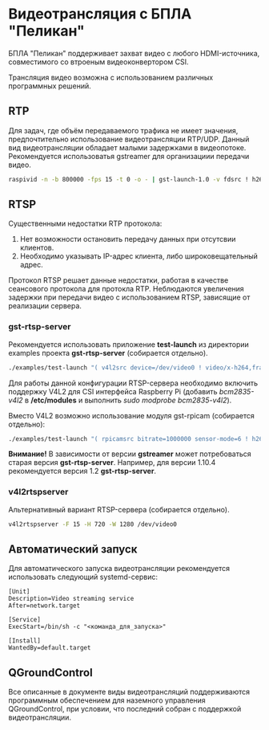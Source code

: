 # Видеотрансляция с БПЛА "Пеликан"

БПЛА "Пеликан" поддерживает захват видео с любого HDMI-источника, совместимого со втроеным видеоконвертором CSI.

Трансляция видео возможна с использованием различных программных решений.

## RTP

Для задач, где объём передаваемого трафика не имеет значения, предпочтительно использование видеотрансляции RTP/UDP. Данный вид видеотрансляции обладает малыми задержками в видеопотоке. Рекомендуется использоватья gstreamer для организациии передачи видео.

```bash
raspivid -n -b 800000 -fps 15 -t 0 -o - | gst-launch-1.0 -v fdsrc ! h264parse ! rtph264pay config-interval=10 pt=96 ! udpsink host=<client_host> port=9000
```

## RTSP

Существенными недостатки RTP протокола:

1. Нет возможности остановить передачу данных при отсутсвии клиентов.
2. Необходимо указывать IP-адрес клиента, либо широковещательный адрес.

Протокол RTSP решает данные недостатки, работая в качестве сеансового протокола для протокла RTP. Неблюдаются увеличения задержки при передачи видео с использованием RTSP, зависящие от реализации сервера.

### gst-rtsp-server

Рекомендуется использовать приложение **test-launch** из директории examples проекта **gst-rtsp-server** (собирается отдельно).

```bash
./examples/test-launch "( v4l2src device=/dev/video0 ! video/x-h264,framerate=59/1,width=640,height=480 ! h264parse ! rtph264pay name=pay0 config-interval=10 pt=96 )"
```

Для работы данной конфигурации RTSP-сервера необходимо включить поддержку V4L2 для CSI интерфейса Raspberry Pi (добавить *bcm2835-v4l2* в **/etc/modules** и выполнить *sudo modprobe bcm2835-v4l2*).

Вместо V4L2 возможно использование модуля gst-rpicam (собирается отдельно):

```bash
./examples/test-launch "( rpicamsrc bitrate=1000000 sensor-mode=6 ! h264parse ! rtph264pay name=pay0 config-interval=10 pt=96 )"
```

**Внимание!** В зависимости от версии **gstreamer** может потребоваться старая версия **gst-rtsp-server**. Например, для версии 1.10.4 рекомендуется версия 1.2 **gst-rtsp-server**.

### v4l2rtspserver

Альтернативный вариант RTSP-сервера (собирается отдельно).

```bash
v4l2rtspserver -F 15 -H 720 -W 1280 /dev/video0
```

## Автоматический запуск

Для автоматического запуска видеотрансляции рекомендуется использовать следующий systemd-сервис:

```systemd
[Unit]
Description=Video streaming service
After=network.target

[Service]
ExecStart=/bin/sh -c "<команда_для_запуска>"

[Install]
WantedBy=default.target
```

## QGroundControl

Все описанные в документе виды видеотрансляций поддерживаются программным обеспечением для наземного управления QGroundControl, при условии, что последний собран с поддержкой видеотрансляции.
